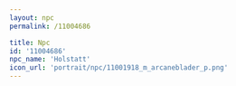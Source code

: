 ```yaml
---
layout: npc
permalink: /11004686

title: Npc
id: '11004686'
npc_name: 'Holstatt'
icon_url: 'portrait/npc/11001918_m_arcaneblader_p.png'
---
```

